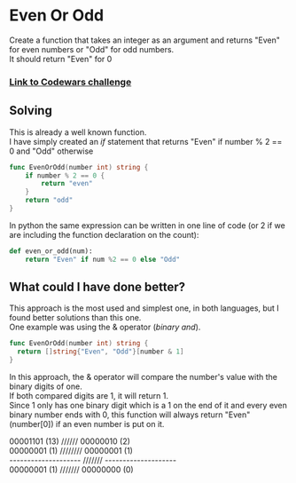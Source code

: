 # Even Or Odd
Create a function that takes an integer as an argument and returns "Even" for even numbers or "Odd" for odd numbers.  
It should return "Even" for 0

### [Link to Codewars challenge](https://www.codewars.com/kata/53da3dbb4a5168369a0000fe)

## Solving
This is already a well known function.  
I have simply created an *if* statement that returns "Even" if number % 2 == 0 and "Odd" otherwise

```go
func EvenOrOdd(number int) string {
	if number % 2 == 0 {
		return "even"
	}
	return "odd"
}
```
In python the same expression can be written in one line of code (or 2 if we are including the function declaration on the count):

```python
def even_or_odd(num):
    return "Even" if num %2 == 0 else "Odd"
```
## What could I have done better?
This approach is the most used and simplest one, in both languages, but I found better solutions than this one.  
One example was using the & operator (*binary and*).
```go
func EvenOrOdd(number int) string {
  return []string{"Even", "Odd"}[number & 1]
}
```
In this approach, the & operator will compare the number's value with the binary digits of one.<br>
If both compared digits are 1, it will return 1.<br>
Since 1 only has one binary digit which is a 1 on the end of it and every even binary number ends with 0, this function will always return "Even" (number[0]) if an even number is put on it. 

  00001101  (13) ////// 00000010 (2)<br>
 00000001  (1)  //////// 00000001 (1)<br>
_--------------------_ /////// _--------------------_  
  00000001  (1) /////// 00000000 (0)